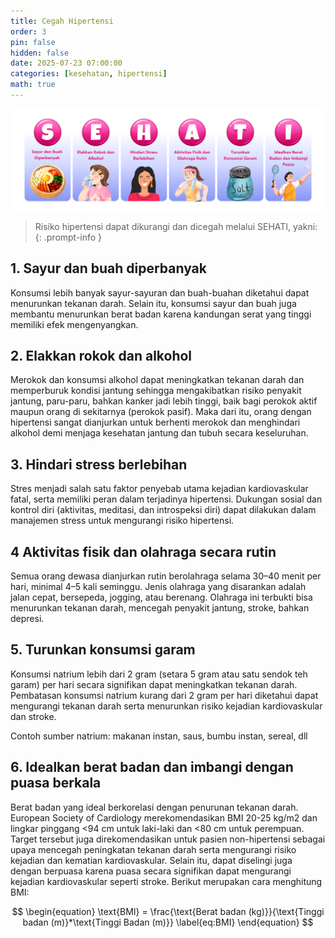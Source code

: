 ```yaml
---
title: Cegah Hipertensi
order: 3
pin: false
hidden: false
date: 2025-07-23 07:00:00
categories: [kesehatan, hipertensi]
math: true
---
```


![Sehati](/assets/img/sehati.png)

> Risiko hipertensi dapat dikurangi dan dicegah melalui SEHATI, yakni: 
{: .prompt-info }

## 1. Sayur dan buah diperbanyak

Konsumsi lebih banyak sayur-sayuran dan buah-buahan diketahui dapat menurunkan tekanan darah. Selain itu, konsumsi sayur dan buah juga membantu menurunkan berat badan karena kandungan serat yang tinggi memiliki efek mengenyangkan.

## 2. Elakkan rokok dan alkohol

Merokok dan konsumsi alkohol dapat meningkatkan tekanan darah dan memperburuk kondisi jantung sehingga mengakibatkan risiko penyakit jantung, paru-paru, bahkan kanker jadi lebih tinggi, baik bagi perokok aktif maupun orang di sekitarnya (perokok pasif). Maka dari itu, orang dengan hipertensi sangat dianjurkan untuk berhenti merokok dan menghindari alkohol demi menjaga kesehatan jantung dan tubuh secara keseluruhan.

## 3. Hindari stress berlebihan

Stres menjadi salah satu faktor penyebab utama kejadian kardiovaskular fatal, serta memiliki peran dalam terjadinya hipertensi. Dukungan sosial dan kontrol diri (aktivitas, meditasi, dan introspeksi diri) dapat dilakukan dalam manajemen stress untuk mengurangi risiko hipertensi.

## 4 Aktivitas fisik dan olahraga secara rutin

Semua orang dewasa dianjurkan rutin berolahraga selama 30–40 menit per hari, minimal 4–5 kali seminggu. Jenis olahraga yang disarankan adalah jalan cepat, bersepeda, jogging, atau berenang. Olahraga ini terbukti bisa menurunkan tekanan darah, mencegah penyakit jantung, stroke, bahkan depresi. 

## 5. Turunkan konsumsi garam

Konsumsi natrium lebih dari 2 gram (setara 5 gram atau satu sendok teh garam) per hari secara signifikan dapat meningkatkan tekanan darah. Pembatasan konsumsi natrium kurang dari 2 gram per hari diketahui dapat mengurangi tekanan darah serta menurunkan risiko kejadian kardiovaskular dan stroke. 

Contoh sumber natrium: makanan instan, saus, bumbu instan, sereal, dll

## 6. Idealkan berat badan dan imbangi dengan puasa berkala

Berat badan yang ideal berkorelasi dengan penurunan tekanan darah. European Society of Cardiology merekomendasikan BMI 20-25 kg/m2 dan lingkar pinggang <94 cm untuk laki-laki dan <80 cm untuk perempuan. Target tersebut juga direkomendasikan untuk pasien non-hipertensi sebagai upaya mencegah peningkatan tekanan darah serta mengurangi risiko kejadian dan kematian kardiovaskular. Selain itu, dapat diselingi juga dengan berpuasa karena puasa secara signifikan dapat mengurangi kejadian kardiovaskular seperti stroke. Berikut merupakan cara menghitung BMI: 

$$
\begin{equation}
  \text{BMI} = \frac{\text{Berat badan (kg)}}{\text{Tinggi badan (m)}*\text{Tinggi Badan (m)}}
  \label{eq:BMI}
\end{equation}
$$
